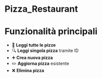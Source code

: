 # Pizza_Restaurant

# Funzionalità principali
- 📖 **Leggi tutte le pizze**
- 🔍 **Leggi singola pizza** tramite ID
- ➕ **Crea nuova pizza**
- ✏️ **Aggiorna pizza** esistente
- ❌ **Elimina pizza**
